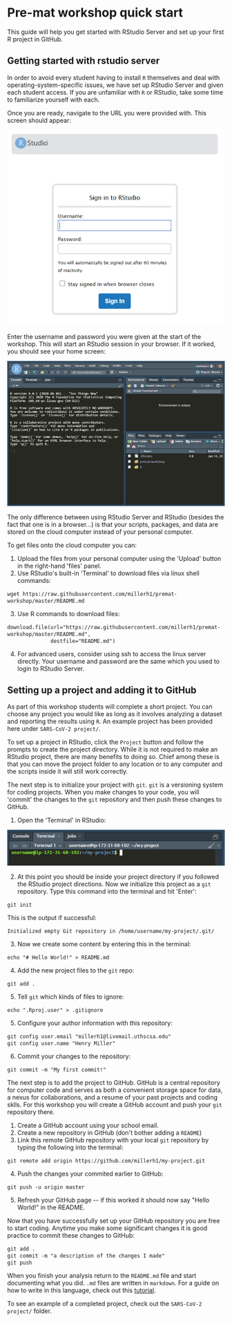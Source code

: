 # Pre-mat workshop quick start

This guide will help you get started with RStudio Server and set up your 
first R project in GitHub.

## Getting started with rstudio server

In order to avoid every student having to install `R` themselves and deal with
operating-system-specific issues, we have set up RStudio Server 
and given each student access. If you are unfamiliar with `R` or RStudio, take 
some time to familiarize yourself with each. 

Once you are ready, navigate to the URL you were provided with. This screen
should appear: 

![RStudio Server Login](images/rstudio-server-login.PNG)

Enter the username and password you were given at the start of the workshop.
This will start an RStudio session in your browser. If it worked, you should
see your home screen:

![RStudio Server Home](images/rstudio-server-home.PNG)

The only difference between using RStudio Server and RStudio (besides 
the fact that one is in a browser...) is that your scripts, packages, and data 
are stored on the cloud computer instead of your personal computer. 

To get files onto the cloud computer you can:
1. Upload the files from your personal computer using the 'Upload' button in
the right-hand 'files' panel.
2. Use RStudio's built-in 'Terminal' to download files via linux shell commands:
```
wget https://raw.githubusercontent.com/millerh1/premat-workshop/master/README.md
```
3. Use R commands to download files:
```
download.file(url="https://raw.githubusercontent.com/millerh1/premat-workshop/master/README.md",
              destfile="README.md")
```
4. For advanced users, consider using ssh to access the linux server directly. 
Your username and password are the same which you used to login to RStudio Server. 


## Setting up a project and adding it to GitHub

As part of this workshop students will complete a short project. You can choose
any project you would like as long as it involves analyzing a dataset and 
reporting the results using `R`. An example project has been provided here under
`SARS-CoV-2 project/`.

To set up a project in RStudio, click the `Project` button and follow the prompts
to create the project directory. While it is not required to make an RStudio 
project, there are many benefits to doing so. Chief among these is that you 
can move the project folder to any location or to any computer and the 
scripts inside it will still work correctly. 

The next step is to initialize your project with `git`. `git` is a versioning
system for coding projects. When you make changes to your code, you will 'commit'
the changes to the `git` repository and then push these changes to GitHub. 

1. Open the 'Terminal' in RStudio:

![RStudio Server Terminal](images/Terminal.PNG)

2. At this point you should be inside your project directory if you followed 
the RStudio project directions. Now we initialize this project as a `git`
repository. Type this command into the terminal and hit 'Enter':
```
git init
```
This is the output if successful:
```
Initialized empty Git repository in /home/username/my-project/.git/
```
3. Now we create some content by entering this in the terminal:
```
echo "# Hello World!" > README.md
```
4. Add the new project files to the `git` repo:
```
git add .
```
5. Tell `git` which kinds of files to ignore:
```
echo ".Rproj.user" > .gitignore
```
5. Configure your author information with this repository:
```
git config user.email "millerh1@livemail.uthscsa.edu"
git config user.name "Henry Miller"
```
6. Commit your changes to the repository:
```
git commit -m "My first commit!"
```

The next step is to add the project to GitHub. GitHub is a central repository
for computer code and serves as both a convenient storage space for data, 
a nexus for collaborations, and a resume of your past projects and coding sklls.
For this workshop you will create a GitHub account and push your `git` repository
there.

1. Create a GitHub account using your school email. 
2. Create a new repository in GitHub (don't bother adding a `README`)
3. Link this remote GitHub repository with your local `git` repository 
by typing the following into the terminal:
```
git remote add origin https://github.com/millerh1/my-project.git
```
4. Push the changes your commited earlier to GitHub:
```
git push -u origin master
```
5. Refresh your GitHub page -- if this worked it should now say "Hello World!" 
in the README.

Now that you have successfully set up your GitHub repository you are free to 
start coding. Anytime you make some significant changes it is good practice 
to commit these changes to GitHub:
```
git add .
git commit -m "a description of the changes I made"
git push 
```

When you finish your analysis return to the `README.md` file and start documenting
what you did. `.md` files are written in `markdown`. For a guide on how to write
in this language, check out this [tutorial](https://guides.github.com/features/mastering-markdown/).

To see an example of a completed project, check out the `SARS-CoV-2 project/` folder. 



